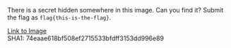 There is a secret hidden somewhere in this image. Can you find it? Submit the flag as `flag{this-is-the-flag}`.

[Link to Image](https://tinyurl.com/y9xjz7b4)  
SHA1: 74eaae618bf508ef2715533bfdff3153dd996e89
